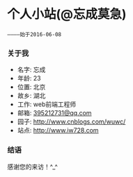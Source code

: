 # 个人小站(@忘成莫急)

	————始于2016-06-08

### 关于我

* 名字: 忘成
* 年龄: 23
* 位置: 北京
* 故乡: 湖北
* 工作: web前端工程师
* 邮箱: 395212731@qq.com
* 园子: http://www.cnblogs.com/wuwc/ 
* 站点: http://www.iw728.com


### 结语

感谢您的来访！^_^

